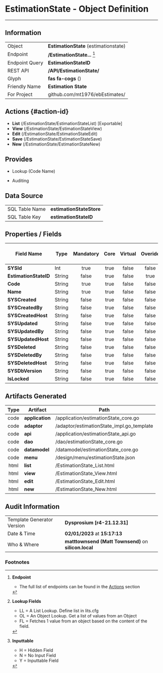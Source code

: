 # **EstimationState** - Object Definition
---
##  Information
|   |   |
|---|---|
|Object         |**EstimationState** (estimationstate) |
|Endpoint 	    |**/EstimationState...** [^1]|
|Endpoint Query |**EstimationStateID**|
|REST API|**/API/EstimationState/**|
Glyph|**fas fa-cogs** ()
Friendly Name|**Estimation State**|
|For Project    |github.com/mt1976/ebEstimates/|

##  Actions {#action-id}
* **List** (/EstimationState/EstimationStateList) [Exportable]
* **View** (/EstimationState/EstimationStateView)
* **Edit** (/EstimationState/EstimationStateEdit)
* **Save** (/EstimationState/EstimationStateSave)
* **New** (/EstimationState/EstimationStateNew)








##  Provides
 * Lookup (Code Name)

* Auditing 




##  Data Source 
|   |   |
|---|---|
SQL Table Name       | **estimationStateStore**
SQL Table Key | **estimationStateID**



##  Properties / Fields
| Field Name| Type | Mandatory | Core | Virtual | Overide | Lookup [^2]| Lookup Object      | Lookup Field Source         | Lookup Return Value                | Inputable [^3]|DB Column|Default Value| No Change | Callout | Internal | Display | Mask |
| -- | --  | :--: | :--: | :--: |:--: |:--: |:--: |-- |-- |:--: |-- | --| :--: | :--: | :--: | -- | -- |
|**SYSId**|Int|true|true|false|false|||||NH|_id|0|false|false|true|text||
|**EstimationStateID**|String|false|true|false|true|||||H|estimationStateID||true|false|false|text||
|**Code**|String|true|true|false|false|||||Y|code||false|false|false|text||
|**Name**|String|true|true|false|false|||||Y|name||false|false|false|text||
|**SYSCreated**|String|false|true|false|false|||||NH|_created||false|false|true|text||
|**SYSCreatedBy**|String|false|true|false|false|||||NH|_createdBy||false|false|true|text||
|**SYSCreatedHost**|String|false|true|false|false|||||NH|_createdHost||false|false|true|text||
|**SYSUpdated**|String|false|true|false|false|||||NH|_updated||false|false|true|text||
|**SYSUpdatedBy**|String|false|true|false|false|||||NH|_updatedBy||false|false|true|text||
|**SYSUpdatedHost**|String|false|true|false|false|||||NH|_updatedHost||false|false|true|text||
|**SYSDeleted**|String|false|true|false|false|||||NH|_deleted||false|false|true|text||
|**SYSDeletedBy**|String|false|true|false|false|||||NH|_deletedBy||false|false|true|text||
|**SYSDeletedHost**|String|false|true|false|false|||||NH|_deletedHost||false|false|true|text||
|**SYSDbVersion**|String|false|true|false|false|||||NH|_dbVersion||false|false|true|text||
|**IsLocked**|String|false|true|false|false|||||Y|isLocked||false|false|false|text||


##  Artifacts Generated
| Type | Artifact | Path|
| :--: | -- | -- |
| code | **application** | /application/estimationState_core.go |
| code | **adaptor** | /adaptor/estimationState_impl.go_template |
| code | **api** | /application/estimationState_api.go |
| code | **dao** | /dao/estimationState_core.go |
| code | **datamodel** | /datamodel/estimationState_core.go |
| code | **menu** | /design/menu/estimationState.json |
| html | **list** | /EstimationState_List.html |
| html | **view** | /EstimationState_View.html |
| html | **edit** | /EstimationState_Edit.html |
| html | **new** | /EstimationState_New.html |


## Audit Information
|   |   |
|---|---|
Template Generator Version   | **Dysprosium [r4-21.12.31]**
Date & Time		     | **02/01/2023** at **15:17:13**
Who & Where		     | **matttownsend (Matt Townsend)** on **silicon.local**

### Footnotes
[^1]: **Endpoint**
    * The full list of endpoints can be found in the [Actions](#action-id) section
[^2]: **Lookup Fields**
    * LL = A List Lookup. Define list in lits.cfg
    * OL = An Object Lookup. Get a list of values from an Object
    * FL = Fetches 1 value from an object based on the content of the field. 
[^3]: **Inputtable**   
    * H = Hidden Field
    * N = No Input Field
    * Y = Inputtable Field